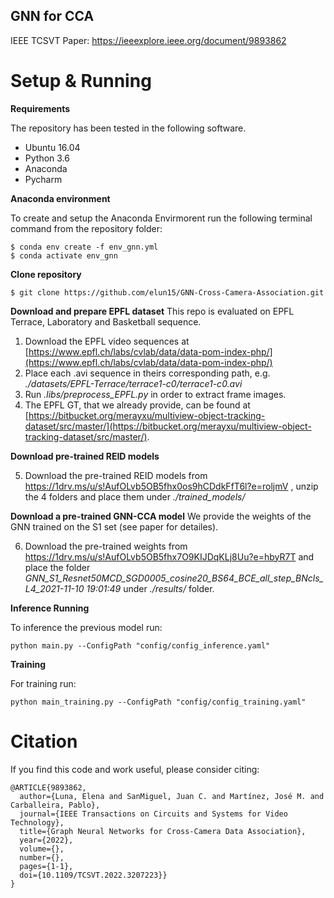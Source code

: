 

## GNN for CCA

IEEE TCSVT Paper:  https://ieeexplore.ieee.org/document/9893862


# Setup & Running
**Requirements**

The repository has been tested in the following software.
* Ubuntu 16.04
* Python 3.6
* Anaconda
* Pycharm

**Anaconda environment**

To create and setup the Anaconda Envirmorent run the following terminal command from the repository folder:
```
$ conda env create -f env_gnn.yml
$ conda activate env_gnn
```

**Clone repository**

```
$ git clone https://github.com/elun15/GNN-Cross-Camera-Association.git
```

**Download and prepare EPFL dataset**
This repo is evaluated on EPFL Terrace, Laboratory and Basketball sequence.

 1. Download the EPFL video sequences at  [https://www.epfl.ch/labs/cvlab/data/data-pom-index-php/](https://www.epfl.ch/labs/cvlab/data/data-pom-index-php/)
 2. Place each .avi sequence in theirs corresponding path, e.g. *./datasets/EPFL-Terrace/terrace1-c0/terrace1-c0.avi*
 3. Run *.libs/preprocess_EPFL.py* in order to extract frame images. 
 4. The EPFL GT, that we already provide,  can be found at [https://bitbucket.org/merayxu/multiview-object-tracking-dataset/src/master/](https://bitbucket.org/merayxu/multiview-object-tracking-dataset/src/master/). 


**Download pre-trained REID models**

 5. Download the pre-trained REID models from https://1drv.ms/u/s!AufOLvb5OB5fhx0os9hCDdkFfT6l?e=roljmV  , unzip the 4 folders and place them under *./trained_models/*

**Download  a pre-trained GNN-CCA model**
We provide the weights of the GNN trained on the S1 set (see paper for detailes).
 

 6.  Download the pre-trained weights from https://1drv.ms/u/s!AufOLvb5OB5fhx7O9KIJDqKLj8Uu?e=hbyR7T and place the folder *GNN_S1_Resnet50MCD_SGD0005_cosine20_BS64_BCE_all_step_BNcls_L4_2021-11-10 19:01:49* under *./results/* folder.

**Inference Running**

To inference the previous model run:
```
python main.py --ConfigPath "config/config_inference.yaml"
```

**Training**

For training run:
```
python main_training.py --ConfigPath "config/config_training.yaml"
```



# Citation

If you find this code and work useful, please consider citing:
```
@ARTICLE{9893862,
  author={Luna, Elena and SanMiguel, Juan C. and Martínez, José M. and Carballeira, Pablo},
  journal={IEEE Transactions on Circuits and Systems for Video Technology}, 
  title={Graph Neural Networks for Cross-Camera Data Association}, 
  year={2022},
  volume={},
  number={},
  pages={1-1},
  doi={10.1109/TCSVT.2022.3207223}}
}
```




